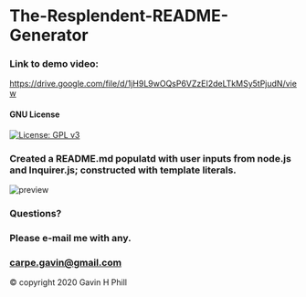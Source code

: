 # The-Resplendent-README-Generator

### Link to demo video:
https://drive.google.com/file/d/1jH9L9wOQsP6VZzEI2deLTkMSy5tPjudN/view

#### GNU License
[![License: GPL v3](https://img.shields.io/badge/License-GPLv3-blue.svg)](https://www.gnu.org/licenses/gpl-3.0)

### Created a README.md populatd with user inputs from node.js and Inquirer.js; constructed with template literals.

![preview](https://github.com/carpegavin/The-Resplendent-README-Generator/blob/main/assets/img/READMEpreview.gif?raw=true)

### Questions?
### Please e-mail me with any.
### carpe.gavin@gmail.com


© copyright 2020 Gavin H Phill
